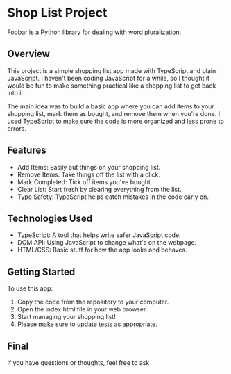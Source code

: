 # Shop List Project

Foobar is a Python library for dealing with word pluralization.

## Overview

This project is a simple shopping list app made with TypeScript and plain JavaScript. I haven't been coding JavaScript for a while, so I thought it would be fun to make something practical like a shopping list to get back into it.

The main idea was to build a basic app where you can add items to your shopping list, mark them as bought, and remove them when you're done. I used TypeScript to make sure the code is more organized and less prone to errors.

## Features

- Add Items: Easily put things on your shopping list.
- Remove Items: Take things off the list with a click.
- Mark Completed: Tick off items you've bought.
- Clear List: Start fresh by clearing everything from the list.
- Type Safety: TypeScript helps catch mistakes in the code early on.

## Technologies Used

- TypeScript: A tool that helps write safer JavaScript code.
- DOM API: Using JavaScript to change what's on the webpage.
- HTML/CSS: Basic stuff for how the app looks and behaves.

## Getting Started

To use this app:

1. Copy the code from the repository to your computer.
2. Open the index.html file in your web browser.
3. Start managing your shopping list!
4. Please make sure to update tests as appropriate.

## Final

If you have questions or thoughts, feel free to ask
